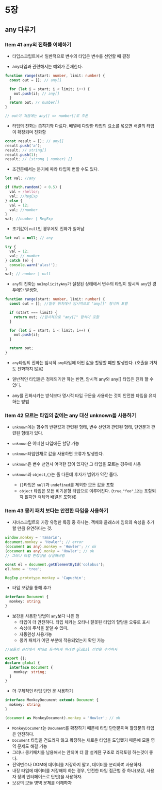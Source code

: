 # 5장

## any 다루기

### Item 41 any의 진화를 이해하기

- 타입스크립트에서 일반적으로 변수의 타입은 변수를 선언할 때 결정

- any타입과 관련해서는 예외가 존재한다.

```ts
function range(start: number, limit: number) {
  const out = []; // any[]

  for (let i = start; i < limit; i++) {
    out.push(i); // any[]
  }
  return out; // number[]
}

// out이 처음에는 any[] => number[]로 추론
```

- 타입의 진화는 좁히기와 다르다. 배열에 다양한 타입의 요소를 넣으면 배열의 타입이 확장되며 진화함

```ts
const result = []; // any[]
result.push('a');
result; // string[]
result.push(1);
result; // (strong | number) []
```

- 조건문에서는 분기에 따라 타입이 변할 수도 있다.

```ts
let val; //any

if (Math.random() < 0.5) {
  val = /hello/;
  val; //RegExp
} else {
  val = 12;
  val; //number
}
val; //number | RegExp
```

- 초기값이 `null`인 경우에도 진화가 일어남

```ts
let val = null; // any

try {
  val = 12;
  val; // number
} catch (e) {
  console.warn('alas!');
}
val; // number | null
```

- `any`의 진화는 `noImplicityAny`가 설정된 상태에서 변수의 타입이 암시적 `any`인 경우에만 발생함.

```ts
function range(start: number, limit: number) {
  const out = []; //일부 위치에서 임시적으로 "any[]" 형식이 포함

  if (start === limit) {
    return out; //임시적으로 "any[]" 형식이 포함
  }

  for (let i = start; i < limit; i++) {
    out.push(i);
  }

  return out;
}
```

- `any`타입의 진화는 암시적 `any`타입에 어떤 값을 할당할 떄만 발생한다. (호출을 거쳐도 진화하지 않음)

- 일반적인 타입들은 정제되기만 하는 반면, 암시적 any와 any[] 타입은 진화 할 수 있다.

- any를 진화시키는 방식보다 명시적 타입 구문을 사용하는 것이 안전한 타입을 유지하는 방법

### Item 42 모르는 타입의 값에는 any 대신 unknown을 사용하기

- `unknown`에는 함수의 반환값과 관련된 형태, 변수 선언과 관련된 형태, 단언문과 관련된 형태가 있다.

- `unknown`은 어떠한 타입에든 할당 가능

- `unknown`타입인채로 값을 사용하면 오류가 발생한다.

- `unknown`은 변수 선언시 어떠한 값이 있지만 그 타입을 모르는 경우에 사용

- `unknown`과 `object`,`{}`는 좀 다른데 후자가 범위가 약간 좁다.

  - `{}`타입은 `null`과 `undefined`를 제외한 모든 값을 포함
  - `object` 타입은 모든 비기본형 타입으로 이루어진다. (`true`,`"foo"`,`12`는 포함되지 않지만 객체와 배열은 포함됨)

### Item 43 몽키 패치 보다는 안전한 타입을 사용하기

- 자바스크립트의 가장 유명한 특징 중 하나는, 객체와 클래스에 임의의 속성을 추가할 만큼 유연하다는 것.

```ts
window.monkey = 'Tamarin';
document.monkey = 'Howler'; // error
(document as any).monkey = 'Howler'; // ok
(document as any).monky = 'Howler'; // ok
// 그러나 타입 안정성을 상실해버림

const el = document.getElementById('colobus');
el.home = 'tree';

RegExp.prototype.monkey = 'Capuchin';
```

- 타입 보강을 통해 추가

```ts
interface Document {
  monkey: string;
}
```

- 보강을 사용한 방법이 `any`보다 나은 점
  - 타입이 더 안전하다. 타입 체커는 오타나 잘못된 타입의 할당을 오류로 표시
  - 속성에 주석을 붙일 수 있따.
  - 자동완성 사용가능
  - 몽키 패치가 어떤 부분에 적용되었는지 확인 가능

```ts
//모듈의 관점에서 제대로 동작하게 하려면 global 선언을 추가하자

export {};
declare global {
  interface Document {
    monkey: string;
  }
}
```

- 더 구체적인 타입 단언 문 사용하기

```ts
interface MonkeyDocument extends Document {
  mokney: string;
}

(document as MonkeyDocument).monkey = 'Howler'; // ok
```

- `MonkeyDocument`는 `Document`를 확장하기 때문에 타입 단언문이며 할당문의 타입은 안전하다.
- `Document` 타입을 건드리지 않고 확장하는 새로운 타입을 도입했기 때문에 모듈 영역 문제도 해결 가능
- 그러나 몽키패치를 남용해서는 안되며 더 잘 설계된 구조로 리팩토링 하는것이 좋다.
- 전역변수나 DOM에 데이터를 저장하지 말고, 데이터를 분리하여 사용하자.
- 내장 타입에 데이터를 저장해야 하는 경우, 안전한 타입 접근법 중 하나(보강, 사용자 정의 인터페이스로 단언)을 사용하자.
- 보강의 모듈 영역 문제를 이해하자
